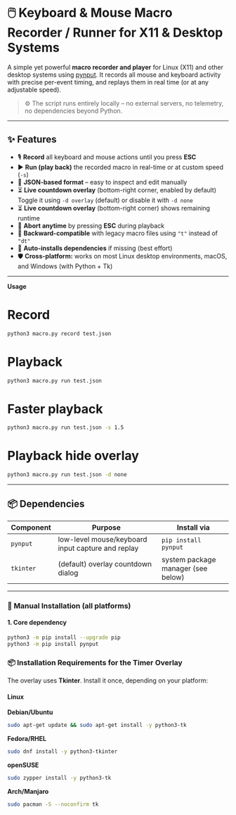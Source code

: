 # 🖱️ Keyboard & Mouse Macro Recorder / Runner for X11 & Desktop Systems

A simple yet powerful **macro recorder and player** for Linux (X11) and other desktop systems using [pynput](https://pypi.org/project/pynput/).
It records all mouse and keyboard activity with precise per-event timing, and replays them in real time (or at any adjustable speed).

> ⚙️ The script runs entirely locally – no external servers, no telemetry, no dependencies beyond Python.

---

## ✨ Features

- 🎙 **Record** all keyboard and mouse actions until you press **ESC**
- ▶️ **Run (play back)** the recorded macro in real-time or at custom speed (`-s`)
- 💾 **JSON-based format** – easy to inspect and edit manually
- ⏳ **Live countdown overlay** (bottom-right corner, enabled by default)  
  Toggle it using `-d overlay` (default) or disable it with `-d none`
- ⏳ **Live countdown overlay** (bottom-right corner) shows remaining runtime
- 🚫 **Abort anytime** by pressing **ESC** during playback
- 🔁 **Backward-compatible** with legacy macro files using `"t"` instead of `"dt"`
- 🧩 **Auto-installs dependencies** if missing (best effort)
- 🛡 **Cross-platform:** works on most Linux desktop environments, macOS, and Windows (with Python + Tk)

---

**Usage**

# Record
```bash
python3 macro.py record test.json
```

# Playback
```bash
python3 macro.py run test.json
```

# Faster playback
```bash
python3 macro.py run test.json -s 1.5
```

# Playback hide overlay
```bash
python3 macro.py run test.json -d none
```

---

## 📦 Dependencies

| Component | Purpose | Install via |
|------------|----------|-------------|
| `pynput` | low-level mouse/keyboard input capture and replay | `pip install pynput` |
| `tkinter` | (default) overlay countdown dialog | system package manager (see below) |

---

### 🧰 Manual Installation (all platforms)

#### 1. Core dependency
```bash
python3 -m pip install --upgrade pip
python3 -m pip install pynput
```

### 📦 Installation Requirements for the Timer Overlay

The overlay uses **Tkinter**. Install it once, depending on your platform:

#### Linux

**Debian/Ubuntu**
```bash
sudo apt-get update && sudo apt-get install -y python3-tk
```

**Fedora/RHEL**
```bash
sudo dnf install -y python3-tkinter
```

**openSUSE**
```bash
sudo zypper install -y python3-tk
```

**Arch/Manjaro**
```bash
sudo pacman -S --noconfirm tk
```



